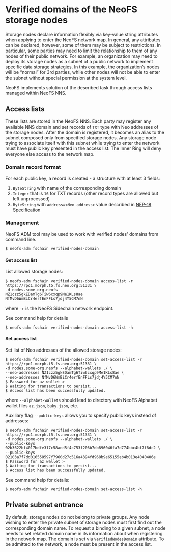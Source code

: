 # Verified domains of the NeoFS storage nodes

Storage nodes declare information flexibly via key-value string attributes when
applying to enter the NeoFS network map. In general, any attributes can be
declared, however, some of them may be subject to restrictions. In particular,
some parties may need to limit the relationship to them of any nodes of their
public network. For example, an organization may need to deploy its storage
nodes as a subnet of a public network to implement specific data storage
strategies. In this example, the organization’s nodes will be “normal” for 3rd
parties, while other nodes will not be able to enter the subnet without special
permission at the system level.

NeoFS implements solution of the described task through access lists managed
within NeoFS NNS.

## Access lists

These lists are stored in the NeoFS NNS. Each party may register any available
NNS domain and set records of `TXT` type with Neo addresses of the storage
nodes. After the domain is registered, it becomes an alias to the subnet composed
only from specified storage nodes. Any storage node trying to associate itself
with this subnet while trying to enter the network must have public key
presented in the access list. The Inner Ring will deny everyone else access to
the network map.

### Domain record format

For each public key, a record is created - a structure with at least 3 fields:
1. `ByteString` with name of the corresponding domain
2. `Integer` that is `16` for TXT records (other record types are allowed but left unprocessed)
3. `ByteString` with `address=<Neo address>` value described in [NEP-18 Specification](https://github.com/neo-project/proposals/pull/133)

### Management

NeoFS ADM tool may be used to work with verified nodes' domains from command line.
```
$ neofs-adm fschain verified-nodes-domain
```

#### Get access list

List allowed storage nodes:
```
$ neofs-adm fschain verified-nodes-domain access-list -r https://rpc1.morph.t5.fs.neo.org:51331 \
-d nodes.some-org.neofs
NZ1czz5gkEDamTg6Tiw6cxqp9Me1KLs8ae
NfMvD6WmBiCr4erfEnFFLs7jdj4Y5CM7nN
```
where `-r` is the NeoFS Sidechain network endpoint.

See command help for details
```
$ neofs-adm fschain verified-nodes-domain access-list -h
```

#### Set access list

Set list of Neo addresses of the allowed storage nodes:
```
$ neofs-adm fschain verified-nodes-domain set-access-list -r https://rpc1.morph.t5.fs.neo.org:51331 \
-d nodes.some-org.neofs --alphabet-wallets ./ \
--neo-addresses NZ1czz5gkEDamTg6Tiw6cxqp9Me1KLs8ae \
--neo-addresses NfMvD6WmBiCr4erfEnFFLs7jdj4Y5CM7nN
$ Password for az wallet >
$ Waiting for transactions to persist...
$ Access list has been successfully updated.
```
where `--alphabet-wallets` should lead to directory with NeoFS Alphabet wallet
files `az.json`, `buky.json`, etc.

Auxiliary flag `--public-keys` allows you to specify public keys instead of addresses:
```
$ neofs-adm fschain verified-nodes-domain set-access-list -r https://rpc1.morph.t5.fs.neo.org:51331 \
-d nodes.some-org.neofs --alphabet-wallets ./ \
--public-keys 02b3622bf4017bdfe317c58aed5f4c753f206b7db896046fa7d774bbc4bf7f8dc2 \
--public-keys 02103a7f7dd016558597f7960d27c516a4394fd968b9e65155eb4b013e4040406e
$ Password for az wallet >
$ Waiting for transactions to persist...
$ Access list has been successfully updated.
```

See command help for details:
```
$ neofs-adm fschain verified-nodes-domain set-access-list -h
```

## Private subnet entrance

By default, storage nodes do not belong to private groups. Any node wishing to
enter the private subnet of storage nodes must first find out the corresponding
domain name. To request a binding to a given subnet, a node needs to set
related domain name in its information about when registering in the network
map. The domain is set via `VerifiedNodesDomain` attribute. To be admitted to
the network, a node must be present in the access list.
